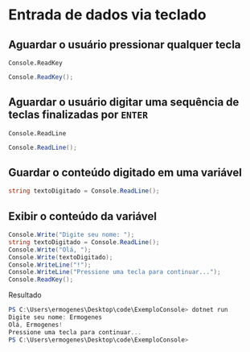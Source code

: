 # Entrada de dados via teclado

## Aguardar o usuário pressionar qualquer tecla

`Console.ReadKey`

```cs
Console.ReadKey();
```

## Aguardar o usuário digitar uma sequência de teclas finalizadas por `ENTER`

`Console.ReadLine`

```cs
Console.ReadLine();
```

## Guardar o conteúdo digitado em uma variável

```cs
string textoDigitado = Console.ReadLine();
```

## Exibir o conteúdo da variável

```cs
Console.Write("Digite seu nome: ");
string textoDigitado = Console.ReadLine();
Console.Write("Olá, ");
Console.Write(textoDigitado);
Console.WriteLine("!");
Console.WriteLine("Pressione uma tecla para continuar...");
Console.ReadKey();
```

Resultado

```powershell
PS C:\Users\ermogenes\Desktop\code\ExemploConsole> dotnet run
Digite seu nome: Ermogenes
Olá, Ermogenes!
Pressione uma tecla para continuar...
PS C:\Users\ermogenes\Desktop\code\ExemploConsole> 
```